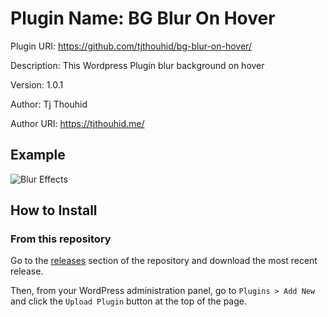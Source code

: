 # Plugin Name: BG Blur On Hover

Plugin URI: https://github.com/tjthouhid/bg-blur-on-hover/

Description: This Wordpress Plugin blur background on hover 

Version: 1.0.1

Author: Tj Thouhid 

Author URI: https://tjthouhid.me/

## Example

![Blur Effects](https://i.imgur.com/l30W3cS.png)

## How to Install

### From this repository

Go to the [releases](https://github.com/tjthouhid/bg-blur-on-hover/releases) section of the repository and download the most recent release.

Then, from your WordPress administration panel, go to `Plugins > Add New` and click the `Upload Plugin` button at the top of the page. 